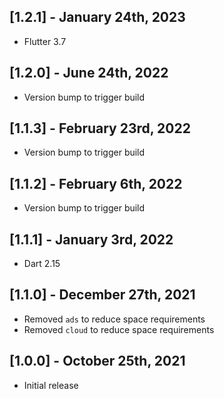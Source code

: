 ## [1.2.1] - January 24th, 2023

* Flutter 3.7


## [1.2.0] - June 24th, 2022

* Version bump to trigger build


## [1.1.3] - February 23rd, 2022

* Version bump to trigger build


## [1.1.2] - February 6th, 2022

* Version bump to trigger build


## [1.1.1] - January 3rd, 2022

* Dart 2.15


## [1.1.0] - December 27th, 2021

* Removed `ads` to reduce space requirements
* Removed `cloud` to reduce space requirements


## [1.0.0] - October 25th, 2021

* Initial release
